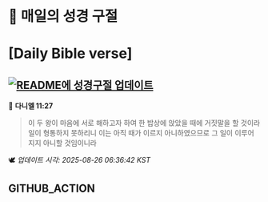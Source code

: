 # 🙏 매일의 성경 구절
# [Daily Bible verse]
## [![README에 성경구절 업데이트](https://github.com/DONGSUKA/first_test/actions/workflows/update-readme-bible.yml/badge.svg)](https://github.com/DONGSUKA/first_test/actions/workflows/update-readme-bible.yml)
<!-- START_BIBLE_VERSE -->
📖 **다니엘 11:27**
> 이 두 왕이 마음에 서로 해하고자 하여 한 밥상에 앉았을 때에 거짓말을 할 것이라 일이 형통하지 못하리니 이는 아직 때가 이르지 아니하였으므로 그 일이 이루어지지 아니할 것임이니라

🕊️ _업데이트 시각: 2025-08-26 06:36:42 KST_
  <!-- END_BIBLE_VERSE -->
## GITHUB_ACTION
